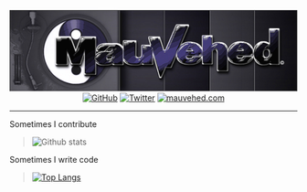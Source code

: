 <p align="center">
    <img src="images/mauvehed_transparent.png">
	<a href="https://github.com/mauvehed"><img src="https://img.shields.io/github/followers/mauvehed.svg?label=GitHub&style=social" alt="GitHub"></a>
	<a href="https://twitter.com/mauvehed"><img src="https://img.shields.io/twitter/follow/mauvehed?label=Twitter&style=social" alt="Twitter"></a>
	<a href="https://mauvehed.com"><img src="https://img.shields.io/website?down_color=red&style=social&up_color=purple&url=https%3A%2F%2Fmauvehed.com" alt="mauvehed.com"></a>
</p>

---

Sometimes I contribute
> ![Github stats](https://github-readme-stats.vercel.app/api?username=mauvehed&show_icons=true&theme=radical)

Sometimes I write code
> [![Top Langs](https://github-readme-stats.vercel.app/api/top-langs/?username=mauvehed&theme=radical&layout=compact)](https://github.com/anuraghazra/github-readme-stats)

